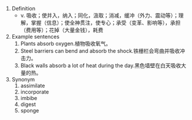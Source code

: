 1. Definition
	- v. 吸收；使并入，纳入；同化，汲取；消减，缓冲（外力、震动等）；理解，掌握（信息）；使全神贯注，使专心；承受（变革、影响等），承担（费用等）；花掉（大量金钱），耗费
2. Example sentences
	1. Plants absorb oxygen.植物吸收氧气。
	2. Steel barriers can bend and absorb the shock.铁栅栏会弯曲并吸收冲击力。
	3. Black walls absorb a lot of heat during the day.黑色墙壁在白天吸收大量的热。
3. Synonym
	1. assimilate
	2. incorporate
	3. imbibe
	4. digest
	5. sponge
	